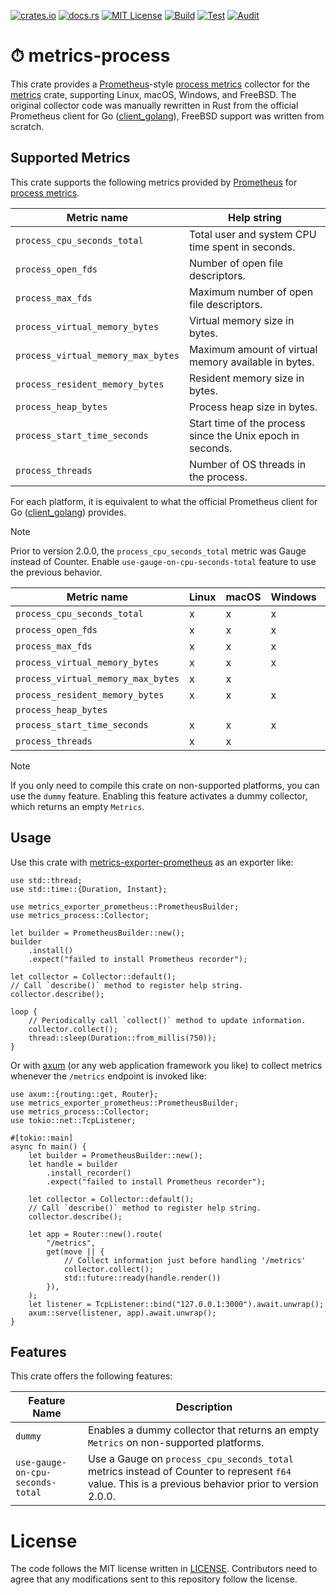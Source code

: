 [![crates.io](https://img.shields.io/crates/v/metrics-process.svg)](https://crates.io/crates/metrics-process)
[![docs.rs](https://docs.rs/metrics-process/badge.svg)](https://docs.rs/metrics-process)
[![MIT License](https://img.shields.io/badge/license-MIT-blue.svg)](./LICENSE)
[![Build](https://github.com/lambdalisue/rs-metrics-process/actions/workflows/build.yml/badge.svg)](https://github.com/lambdalisue/rs-metrics-process/actions/workflows/build.yml)
[![Test](https://github.com/lambdalisue/rs-metrics-process/actions/workflows/test.yml/badge.svg)](https://github.com/lambdalisue/rs-metrics-process/actions/workflows/test.yml)
[![Audit](https://github.com/lambdalisue/rs-metrics-process/actions/workflows/audit.yml/badge.svg)](https://github.com/lambdalisue/rs-metrics-process/actions/workflows/audit.yml)

# ⏱ metrics-process

This crate provides a [Prometheus]-style [process metrics] collector for the
[metrics] crate, supporting Linux, macOS, Windows, and FreeBSD. The original
collector code was manually rewritten in Rust from the official Prometheus
client for Go ([client_golang]), FreeBSD support was written from scratch.

[Prometheus]: https://prometheus.io/
[process metrics]: https://prometheus.io/docs/instrumenting/writing_clientlibs/#process-metrics
[metrics]: https://crates.io/crates/metrics

## Supported Metrics

This crate supports the following metrics provided by [Prometheus] for
[process metrics].

| Metric name                        | Help string                                                |
| ---------------------------------- | ---------------------------------------------------------- |
| `process_cpu_seconds_total`        | Total user and system CPU time spent in seconds.           |
| `process_open_fds`                 | Number of open file descriptors.                           |
| `process_max_fds`                  | Maximum number of open file descriptors.                   |
| `process_virtual_memory_bytes`     | Virtual memory size in bytes.                              |
| `process_virtual_memory_max_bytes` | Maximum amount of virtual memory available in bytes.       |
| `process_resident_memory_bytes`    | Resident memory size in bytes.                             |
| `process_heap_bytes`               | Process heap size in bytes.                                |
| `process_start_time_seconds`       | Start time of the process since the Unix epoch in seconds. |
| `process_threads`                  | Number of OS threads in the process.                       |

For each platform, it is equivalent to what the official Prometheus client for
Go ([client_golang]) provides.

> [!NOTE]
>
> Prior to version 2.0.0, the `process_cpu_seconds_total` metric was Gauge instead of Counter.
> Enable `use-gauge-on-cpu-seconds-total` feature to use the previous behavior.

| Metric name                        | Linux | macOS | Windows | FreeBSD |
| ---------------------------------- | ----- | ----- | ------- | ------- |
| `process_cpu_seconds_total`        | x     | x     | x       | x       |
| `process_open_fds`                 | x     | x     | x       | x       |
| `process_max_fds`                  | x     | x     | x       | x       |
| `process_virtual_memory_bytes`     | x     | x     | x       | x       |
| `process_virtual_memory_max_bytes` | x     | x     |         | x       |
| `process_resident_memory_bytes`    | x     | x     | x       | x       |
| `process_heap_bytes`               |       |       |         |         |
| `process_start_time_seconds`       | x     | x     | x       | x       |
| `process_threads`                  | x     | x     |         | x       |

> [!NOTE]
>
> If you only need to compile this crate on non-supported platforms, you can use the `dummy` feature.
> Enabling this feature activates a dummy collector, which returns an empty `Metrics`.

[client_golang]: https://github.com/prometheus/client_golang

## Usage

Use this crate with [metrics-exporter-prometheus] as an exporter like:

[metrics-exporter-prometheus]: https://crates.io/crates/metrics-exporter-prometheus

```rust,no_run
use std::thread;
use std::time::{Duration, Instant};

use metrics_exporter_prometheus::PrometheusBuilder;
use metrics_process::Collector;

let builder = PrometheusBuilder::new();
builder
    .install()
    .expect("failed to install Prometheus recorder");

let collector = Collector::default();
// Call `describe()` method to register help string.
collector.describe();

loop {
    // Periodically call `collect()` method to update information.
    collector.collect();
    thread::sleep(Duration::from_millis(750));
}
```

Or with [axum] (or any web application framework you like) to collect metrics
whenever the `/metrics` endpoint is invoked like:

[axum]: https://crates.io/crates/axum

```rust,no_run
use axum::{routing::get, Router};
use metrics_exporter_prometheus::PrometheusBuilder;
use metrics_process::Collector;
use tokio::net::TcpListener;

#[tokio::main]
async fn main() {
    let builder = PrometheusBuilder::new();
    let handle = builder
        .install_recorder()
        .expect("failed to install Prometheus recorder");

    let collector = Collector::default();
    // Call `describe()` method to register help string.
    collector.describe();

    let app = Router::new().route(
        "/metrics",
        get(move || {
            // Collect information just before handling '/metrics'
            collector.collect();
            std::future::ready(handle.render())
        }),
    );
    let listener = TcpListener::bind("127.0.0.1:3000").await.unwrap();
    axum::serve(listener, app).await.unwrap();
}
```

## Features

This crate offers the following features:

| Feature Name                     | Description                                                                                                                                         |
| -------------------------------- | --------------------------------------------------------------------------------------------------------------------------------------------------- |
| `dummy`                          | Enables a dummy collector that returns an empty `Metrics` on non-supported platforms.                                                               |
| `use-gauge-on-cpu-seconds-total` | Use a Gauge on `process_cpu_seconds_total` metrics instead of Counter to represent `f64` value. This is a previous behavior prior to version 2.0.0. |

# License

The code follows the MIT license written in [LICENSE](./LICENSE). Contributors
need to agree that any modifications sent to this repository follow the license.
